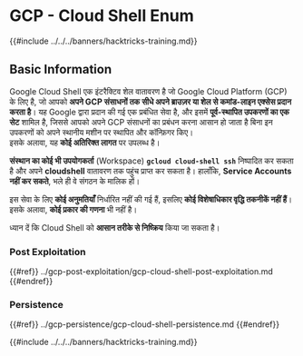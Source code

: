 # GCP - Cloud Shell Enum

{{#include ../../../banners/hacktricks-training.md}}

## Basic Information

Google Cloud Shell एक इंटरैक्टिव शेल वातावरण है जो Google Cloud Platform (GCP) के लिए है, जो आपको **अपने GCP संसाधनों तक सीधे अपने ब्राउज़र या शेल से कमांड-लाइन एक्सेस प्रदान करता है**। यह Google द्वारा प्रदान की गई एक प्रबंधित सेवा है, और इसमें **पूर्व-स्थापित उपकरणों का एक सेट** शामिल है, जिससे आपको अपने GCP संसाधनों का प्रबंधन करना आसान हो जाता है बिना इन उपकरणों को अपने स्थानीय मशीन पर स्थापित और कॉन्फ़िगर किए।\
इसके अलावा, यह **कोई अतिरिक्त लागत** पर उपलब्ध है।

**संस्थान का कोई भी उपयोगकर्ता** (Workspace) **`gcloud cloud-shell ssh`** निष्पादित कर सकता है और अपने **cloudshell** वातावरण तक पहुंच प्राप्त कर सकता है। हालाँकि, **Service Accounts नहीं कर सकते**, भले ही वे संगठन के मालिक हों।

इस सेवा के लिए **कोई अनुमतियाँ** निर्धारित नहीं की गई हैं, इसलिए **कोई विशेषाधिकार वृद्धि तकनीकें नहीं हैं**। इसके अलावा, **कोई प्रकार की गणना** भी नहीं है।

ध्यान दें कि Cloud Shell को **आसान तरीके से निष्क्रिय** किया जा सकता है।

### Post Exploitation

{{#ref}}
../gcp-post-exploitation/gcp-cloud-shell-post-exploitation.md
{{#endref}}

### Persistence

{{#ref}}
../gcp-persistence/gcp-cloud-shell-persistence.md
{{#endref}}

{{#include ../../../banners/hacktricks-training.md}}
